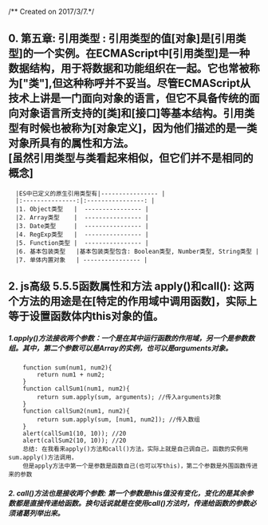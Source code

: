 /** Created on 2017/3/7.*/

## 0. 第五章: 引用类型 : 引用类型的值[对象]是[引用类型]的一个实例。在ECMAScript中[引用类型]是一种数据结构，用于将数据和功能组织在一起。它也常被称为["类"],但这种称呼并不妥当。尽管ECMAScript从技术上讲是一门面向对象的语言，但它不具备传统的面向对象语言所支持的[类]和[接口]等基本结构。引用类型有时候也被称为[对象定义]，因为他们描述的是一类对象所具有的属性和方法。<br/> [虽然引用类型与类看起来相似，但它们并不是相同的概念]
      |ES中已定义的原生引用类型有|---------------- |
      |:---------------:|:----------------: |
      |1. Object类型   |  ---------------- |
      |2. Array类型    |  ---------------- |
      |3. Date类型     |  ---------------- |
      |4. RegExp类型   |  ---------------- |
      |5. Function类型 |  ---------------- |
      |6. 基本包装类型   |基本包装类型包含: Boolean类型, Number类型, String类型 |
      |7. 单体内置对象   | ---------------- |
   


## 2. js高级 5.5.5函数属性和方法 apply()和call(): 这两个方法的用途是在[特定的作用域中调用函数]，实际上等于设置函数体内this对象的值。
  ##### 1.apply()方法接收两个参数：一个是在其中运行函数的作用域，另一个是参数数组。其中，第二个参数可以是Array的实例，也可以是arguments对象。
  
        function sum(num1, num2){
            return num1 + num2;
        }
        function callSum1(num1, num2){
            return sum.apply(sum, arguments); //传入arguments对象
        }
        function callSum2(num1, num2){
            return sum.apply(sum, [num1, num2]); //传入数组
        }
        alert(callSum1(10, 10)); //20
        alert(callSum2(10, 10)); //20   
        总结: 在我看来apply()方法和call()方法，实际上就是自己调自己，函数的实例用sum.apply()方法调用，
        但是apply方法中第一个是参数是函数自己(也可以写this)，第二个参数是外围函数传进来的参数     
        
  ##### 2. call()方法也是接收两个参数: 第一个参数是this值没有变化，变化的是其余参数都是直接传递给函数。换句话说就是在使用call()方法时，传递给函数的参数必须诸葛列举出来。
  

